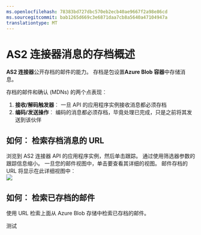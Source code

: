 ```yaml
---
ms.openlocfilehash: 78383bd727dbc570eb2ecb40ae9667f2a98e86cd
ms.sourcegitcommit: bab1265d669c3e6871daa7cb8a5640a47104947a
translationtype: MT
---
```

<properties 
   pageTitle="AS2 连接器消息存档 |Microsoft Azure 应用程序服务" 
   description="如何存档或存储 AS2 连接器 Azure 应用程序服务中的邮件" 
   services="app-service\logic" 
   documentationCenter=".net,nodejs,java" 
   authors="rajram" 
   manager="dwrede" 
   editor=""/>

<tags
   ms.service="app-service-logic"
   ms.devlang="multiple"
   ms.topic="article"
   ms.tgt_pltfrm="na"
   ms.workload="integration" 
   ms.date="08/23/2015"
   ms.author="rajram"/>


# AS2 连接器消息的存档概述

**AS2 连接器**公开存档的邮件的能力。 存档是包设置**Azure Blob 容器**中存储消息。 

存档的邮件和确认 (MDNs) 的两个点表现︰

1. **接收/解码触发器**︰ 一旦 API 的应用程序实例接收消息都必须存档 
2. **编码/发送操作**︰ 编码的消息都必须存档，毕竟处理已完成，只是之前将其发送到该伙伴 

## 如何︰ 检索存档消息的 URL

浏览到 AS2 连接器 API 的应用程序实例，然后单击跟踪。 通过使用筛选器参数的跟踪信息缩小。 一旦您的邮件视图中，单击要查看其详细的视图。 邮件存档的 URL 将显示在此详细视图中︰  
![][1]  

## 如何︰ 检索已存档的邮件

使用 URL 检索上面从 Azure Blob 存储中检索已存档的邮件。


<!--Image references-->
[1]: ./media/app-service-logic-archive-as2-messages/Tracking.jpg
 

测试
